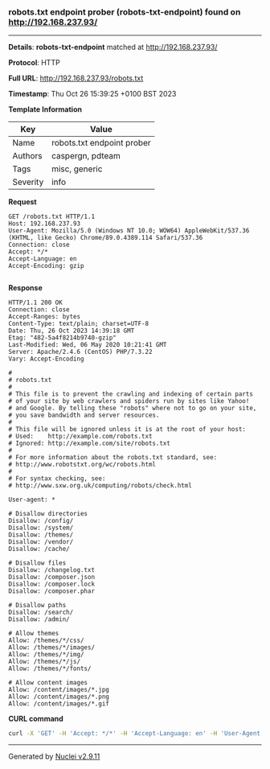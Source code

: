 ### robots.txt endpoint prober (robots-txt-endpoint) found on http://192.168.237.93/

----
**Details**: **robots-txt-endpoint** matched at http://192.168.237.93/

**Protocol**: HTTP

**Full URL**: http://192.168.237.93/robots.txt

**Timestamp**: Thu Oct 26 15:39:25 +0100 BST 2023

**Template Information**

| Key | Value |
| --- | --- |
| Name | robots.txt endpoint prober |
| Authors | caspergn, pdteam |
| Tags | misc, generic |
| Severity | info |

**Request**
```http
GET /robots.txt HTTP/1.1
Host: 192.168.237.93
User-Agent: Mozilla/5.0 (Windows NT 10.0; WOW64) AppleWebKit/537.36 (KHTML, like Gecko) Chrome/89.0.4389.114 Safari/537.36
Connection: close
Accept: */*
Accept-Language: en
Accept-Encoding: gzip


```

**Response**
```http
HTTP/1.1 200 OK
Connection: close
Accept-Ranges: bytes
Content-Type: text/plain; charset=UTF-8
Date: Thu, 26 Oct 2023 14:39:18 GMT
Etag: "482-5a4f8214b9740-gzip"
Last-Modified: Wed, 06 May 2020 10:21:41 GMT
Server: Apache/2.4.6 (CentOS) PHP/7.3.22
Vary: Accept-Encoding

#
# robots.txt
#
# This file is to prevent the crawling and indexing of certain parts
# of your site by web crawlers and spiders run by sites like Yahoo!
# and Google. By telling these "robots" where not to go on your site,
# you save bandwidth and server resources.
#
# This file will be ignored unless it is at the root of your host:
# Used:    http://example.com/robots.txt
# Ignored: http://example.com/site/robots.txt
#
# For more information about the robots.txt standard, see:
# http://www.robotstxt.org/wc/robots.html
#
# For syntax checking, see:
# http://www.sxw.org.uk/computing/robots/check.html

User-agent: *

# Disallow directories
Disallow: /config/
Disallow: /system/
Disallow: /themes/
Disallow: /vendor/
Disallow: /cache/

# Disallow files
Disallow: /changelog.txt
Disallow: /composer.json
Disallow: /composer.lock
Disallow: /composer.phar

# Disallow paths
Disallow: /search/
Disallow: /admin/

# Allow themes
Allow: /themes/*/css/
Allow: /themes/*/images/
Allow: /themes/*/img/
Allow: /themes/*/js/
Allow: /themes/*/fonts/

# Allow content images
Allow: /content/images/*.jpg
Allow: /content/images/*.png
Allow: /content/images/*.gif
```


**CURL command**
```sh
curl -X 'GET' -H 'Accept: */*' -H 'Accept-Language: en' -H 'User-Agent: Mozilla/5.0 (Windows NT 10.0; WOW64) AppleWebKit/537.36 (KHTML, like Gecko) Chrome/89.0.4389.114 Safari/537.36' 'http://192.168.237.93/robots.txt'
```

----

Generated by [Nuclei v2.9.11](https://github.com/projectdiscovery/nuclei)